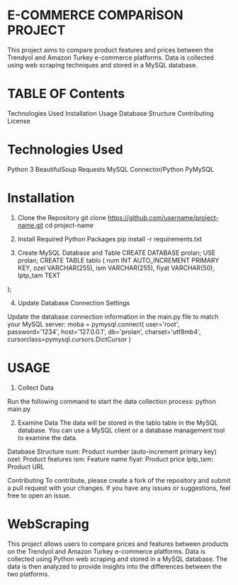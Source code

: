 # E-COMMERCE COMPARİSON PROJECT
This project aims to compare product features and prices between the Trendyol and Amazon Turkey e-commerce platforms. Data is collected using web scraping techniques and stored in a MySQL database.

# TABLE OF Contents
Technologies Used
Installation
Usage
Database Structure
Contributing
License

# Technologies Used
Python 3
BeautifulSoup
Requests
MySQL Connector/Python
PyMySQL

# Installation

1. Clone the Repository
git clone https://github.com/username/project-name.git
cd project-name

2. Install Required Python Packages
pip install -r requirements.txt

3. Create MySQL Database and Table
CREATE DATABASE prolan;
USE prolan;
CREATE TABLE tablo (
    num INT AUTO_INCREMENT PRIMARY KEY,
    ozel VARCHAR(255),
    ism VARCHAR(255),
    fiyat VARCHAR(50),
    lptp_tam TEXT

);

4. Update Database Connection Settings

Update the database connection information in the main.py file to match your MySQL server:
moba = pymysql.connect(
    user='root',
    password='1234',
    host='127.0.0.1',
    db='prolan',
    charset='utf8mb4',
    cursorclass=pymysql.cursors.DictCursor
)

# USAGE

1. Collect Data

Run the following command to start the data collection process:
python main.py

2. Examine Data
The data will be stored in the tablo table in the MySQL database. You can use a MySQL client or a database management tool to examine the data.

Database Structure
num: Product number (auto-increment primary key)
ozel: Product features
ism: Feature name
fiyat: Product price
lptp_tam: Product URL

Contributing
To contribute, please create a fork of the repository and submit a pull request with your changes. If you have any issues or suggestions, feel free to open an issue.

# WebScraping
This project allows users to compare prices and features between products on the Trendyol and Amazon Turkey e-commerce platforms. Data is collected using Python web scraping and stored in a MySQL database. The data is then analyzed to provide insights into the differences between the two platforms.
